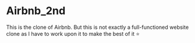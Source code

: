 # Airbnb_2nd
This is the clone of Airbnb. But this is not exactly a full-functioned website clone as I have to work upon it to make the best of it ⭐
